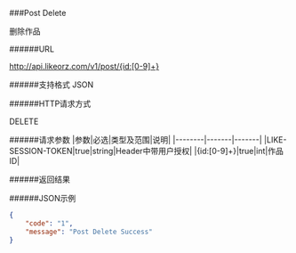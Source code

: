 ###Post Delete删除作品######URLhttp://api.likeorz.com/v1/post/{id:[0-9]+}######支持格式JSON######HTTP请求方式DELETE######请求参数|参数|必选|类型及范围|说明||--------|-------|-------||LIKE-SESSION-TOKEN|true|string|Header中带用户授权||{id:[0-9]+}|true|int|作品ID|######返回结果######JSON示例```json{    "code": "1",     "message": "Post Delete Success"}```